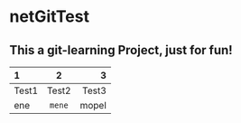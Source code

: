 # netGitTest

## This a git-learning Project, just for fun!

|1|2|3|
|:---|:---:|---:|
|Test1|Test2|Test3|
|ene|`mene`|mopel|
